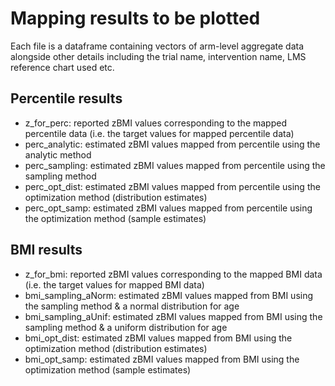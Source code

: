 # Mapping results to be plotted

Each file is a dataframe containing vectors of arm-level aggregate data alongside other details including the trial name, intervention name, LMS reference chart used etc.

## Percentile results
- z_for_perc: reported zBMI values corresponding to the mapped percentile data (i.e. the target values for mapped percentile data)
- perc_analytic: estimated zBMI values mapped from percentile using the analytic method
- perc_sampling: estimated zBMI values mapped from percentile using the sampling method 
- perc_opt_dist: estimated zBMI values mapped from percentile using the optimization method (distribution estimates)
- perc_opt_samp: estimated zBMI values mapped from percentile using the optimization method (sample estimates)

## BMI results
- z_for_bmi: reported zBMI values corresponding to the mapped BMI data (i.e. the target values for mapped BMI data)
- bmi_sampling_aNorm: estimated zBMI values mapped from BMI using the sampling method & a normal distribution for age
- bmi_sampling_aUnif: estimated zBMI values mapped from BMI using the sampling method & a uniform distribution for age
- bmi_opt_dist: estimated zBMI values mapped from BMI using the optimization method (distribution estimates)
- bmi_opt_samp: estimated zBMI values mapped from BMI using the optimization method (sample estimates)
